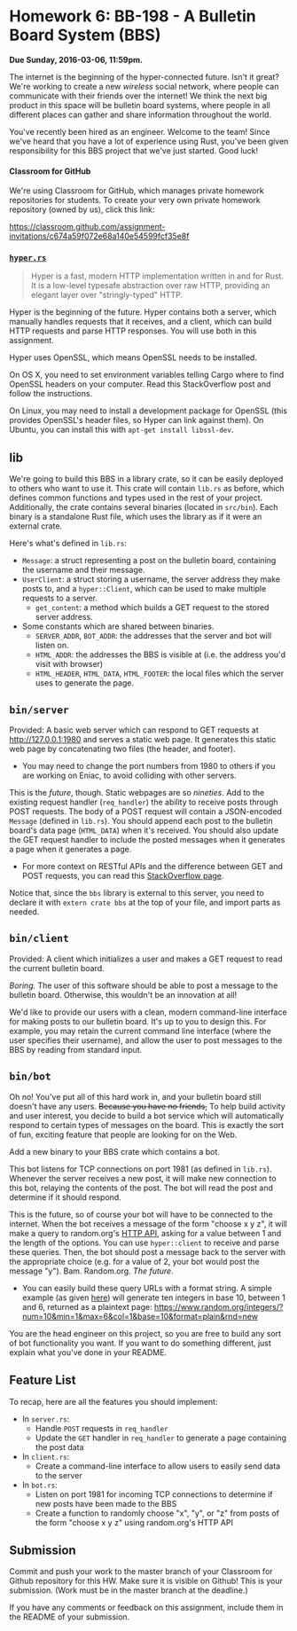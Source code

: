 # Homework 6: BB-198 - A Bulletin Board System (BBS)

**Due Sunday, 2016-03-06, 11:59pm.**

The internet is the beginning of the hyper-connected future. Isn't it great?
We're working to create a new _wireless_ social network, where people can
communicate with their friends over the internet! We think the next big product
in this space will be bulletin board systems, where people in all different
places can gather and share information throughout the world.

You've recently been hired as an engineer. Welcome to the team! Since we've
heard that you have a lot of experience using Rust, you've been given
responsibility for this BBS project that we've just started. Good luck!

#### Classroom for GitHub

We're using Classroom for GitHub, which manages private homework repositories
for students. To create your very own private homework repository (owned by
us), click this link:

https://classroom.github.com/assignment-invitations/c674a59f072e68a140e54599fcf35e8f

### [`hyper.rs`][]

[`hyper.rs`]: http://hyper.rs

> Hyper is a fast, modern HTTP implementation written in and for Rust. It is a
low-level typesafe abstraction over raw HTTP, providing an elegant layer over
"stringly-typed" HTTP.

Hyper is the beginning of the future. Hyper contains both a server, which
manually handles requests that it receives, and a client, which can build HTTP
requests and parse HTTP responses. You will use both in this assignment.

Hyper uses OpenSSL, which means OpenSSL needs to be installed.

On OS X, you need to set environment variables telling Cargo where to find
OpenSSL headers on your computer. Read this StackOverflow post and follow the
instructions.

On Linux, you may need to install a development package for OpenSSL (this
provides OpenSSL's header files, so Hyper can link against them). On Ubuntu, you
can install this with `apt-get install libssl-dev`.

## lib

We're going to build this BBS in a library crate, so it can be easily deployed
to others who want to use it. This crate will contain `lib.rs` as before, which
defines common functions and types used in the rest of your project.
Additionally, the crate contains several binaries (located in `src/bin`). Each binary
is a standalone Rust file, which uses the library as if it were an external
crate.

Here's what's defined in `lib.rs`:

- `Message`: a struct representing a post on the bulletin board, containing the
  username and their message.
- `UserClient`: a struct storing a username, the server address they make posts
  to, and a `hyper::Client`, which can be used to make multiple requests to a
  server.
  - `get_content`: a method which builds a GET request to the stored server
  address.
- Some constants which are shared between binaries.
  - `SERVER_ADDR`, `BOT_ADDR`: the addresses that the server and bot will listen
    on.
  - `HTML_ADDR`: the addresses the BBS is visible at (i.e. the
    address you'd visit with browser)
  - `HTML_HEADER`, `HTML_DATA`, `HTML_FOOTER`: the local files which the server
    uses to generate the page.

## `bin/server`

Provided: A basic web server which can respond to GET requests at
http://127.0.0.1:1980 and serves a static web page. It generates this static web
page by concatenating two files (the header, and footer).

* You may need to change the port numbers from 1980 to others if you are working
  on Eniac, to avoid colliding with other servers.

This is the _future_, though. Static webpages are so _nineties_. Add to the
existing request handler (`req_handler`) the ability to receive posts through
POST requests. The body of a POST request will contain a JSON-encoded `Message`
(defined in `lib.rs`). You should append each post to the bulletin board's data
page (`HTML_DATA`) when it's received. You should also update the GET request
handler to include the posted messages when it generates a page when it
generates a page.

* For more context on RESTful APIs and the difference between GET and POST
  requests, you can read this [StackOverflow page][restful].

[restful]: https://stackoverflow.com/questions/671118/what-exactly-is-restful-programming

Notice that, since the `bbs` library is external to this server, you need to
declare it with `extern crate bbs` at the top of your file, and import parts as
needed.

## `bin/client`

Provided: A client which initializes a user and makes a GET request to read the
current bulletin board.

_Boring._ The user of this software should be able to post a message to the
bulletin board. Otherwise, this wouldn't be an innovation at all!

We'd like to provide our users with a clean, modern command-line interface for
making posts to our bulletin board. It's up to you to design this. For example,
you may retain the current command line interface (where the user specifies
their username), and allow the user to post messages to the BBS by reading from
standard input.

## `bin/bot`

Oh no! You've put all of this hard work in, and your bulletin board still
doesn't have any users. ~~Because you have no friends,~~ To help build activity
and user interest, you decide to build a bot service which will automatically
respond to certain types of messages on the board. This is exactly the sort of
fun, exciting feature that people are looking for on the Web.

Add a new binary to your BBS crate which contains a bot.

This bot listens for TCP connections on port 1981 (as defined in `lib.rs`).
Whenever the server receives a new post, it will make new connection to this bot,
relaying the contents of the post. The bot will read the post and determine if
it should respond.

This is the future, so of course your bot will have to be connected to the
internet. When the bot receives a message of the form "choose x y z", it will
make a query to random.org's [HTTP API][random-api], asking for a value between
1 and the length of the options. You can use `hyper::client` to receive and
parse these queries. Then, the bot should post a message back to the server with
the appropriate choice (e.g. for a value of 2, your bot would post the message
"y"). Bam. Random.org. _The future_.

* You can easily build these query URLs with a format string. A simple example
  (as given [here][random-api]) will generate ten integers in base 10, between 1
  and 6, returned as a plaintext page:
  https://www.random.org/integers/?num=10&min=1&max=6&col=1&base=10&format=plain&rnd=new

You are the head engineer on this project, so you are free to build any sort of
bot functionality you want. If you want to do something different, just explain
what you've done in your README.

[random-api]: https://www.random.org/clients/http/

## Feature List

To recap, here are all the features you should implement:

- In `server.rs`:
  - Handle `POST` requests in `req_handler`
  - Update the `GET` handler in `req_handler` to generate a page containing the
      post data
- In `client.rs`:
  - Create a command-line interface to allow users to easily send data to the
      server
- In `bot.rs`:
  - Listen on port 1981 for incoming TCP connections to determine if new posts
      have been made to the BBS
  - Create a function to randomly choose "x", "y", or "z" from posts of the form
      "choose x y z" using random.org's HTTP API

## Submission

Commit and push your work to the master branch of your Classroom for Github
repository for this HW. Make sure it is visible on Github! This is your
submission. (Work must be in the master branch at the deadline.)

If you have any comments or feedback on this assignment, include them in the
README of your submission.
